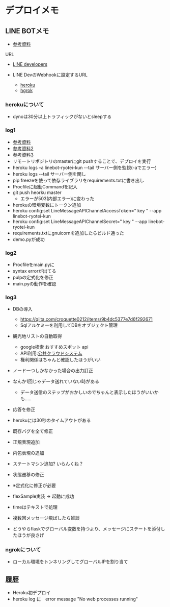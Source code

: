 # デプロイメモ
## LINE BOTメモ
- [参考資料](https://qiita.com/n0bisuke/items/ceaa09ef8898bee8369d)

URL
- [LINE developers](https://at.line.me/jp/)

- LINE DevのWebhookに設定するURL
  - [heroku](https://linebot-ryotei-kun.herokuapp.com:443/callback)
  - [hgrok](ターミナルに出てくるやつ)



### herokuについて
- dynoは30分以上トラフィックがないとsleepする

### log1
- [参考資料](https://b-side.work/2017/02/heroku-and-git/)
- [参考資料2](https://qiita.com/hirosat/items/39cd6ba954a451bc01b8)
- [参考資料3](https://qiita.com/sqrtxx/items/2ae41d5685e07c16eda5)
- リモートリポジトリのmasterにgit pushすることで、デプロイを実行
- heroku logs –a linebot-ryotei-kun --tail サーバー側を監視(-aでエラー)
- heroku logs --tail サーバー側を関し
- pip freezeを使って依存ライブラリをrequirements.txtに書き出し
- Procfileに起動Commandを記入
- git push heorku master
  - エラーが503(内部エラー)に変わった
- herokuの環境変数にトークン追加
- heroku config:set LineMessageAPIChannelAccessToken=" key " --app linebot-ryotei-kun
- heroku config:set LineMessageAPIChannelSecret=" key " --app linebot-ryotei-kun
- requirements.txtにgnuicornを追加したらビルド通った
- demo.pyが成功

### log2
- Procfileをmain.pyに
- syntax errorが出てる
- pulpの定式化を修正
- main.pyの動作を確認



### log3
- DBの導入
  - https://qiita.com/croquette0212/items/9b4dc5377e7d6f292671
  - Sqlアルケミーを利用してDBをオブジェクト管理

- 観光地リストの自動取得
  - google検索 おすすめスポット api
  - API利用:[公共クラウドシステム](https://www.chiikinogennki.soumu.go.jp/k-cloud-api/genre/137.html)
  - 権利関係はちゃんと確認したほうがいい

- ノード一つしかなかった場合の出力訂正
- なんか1回じゃデータ送れていない時がある
  - データ送信のステップがおかしいのでちゃんと表示したほうがいいかも.....


- 応答を修正
- herokuには30秒のタイムアウトがある
- 既存バグを全て修正
- 正規表現追加
- 内包表現の追加
- ステートマシン追加? いらんくね？

- 状態遷移の修正
- ※定式化に修正が必要
- flexSample実装 → 起動に成功

- timeはテキストで処理
- 複数回メッセージ飛ばしたら雑談

- どうやらflaskでグローバル変数を持つより、メッセージにステートを添付したほうが良さげ

 

### ngrokについて
- ローカル環境をトンネリングしてグローバルIPを割り当て

## 履歴
- Heroku初デプロイ
- heroku log に　error message "No web processes running"


